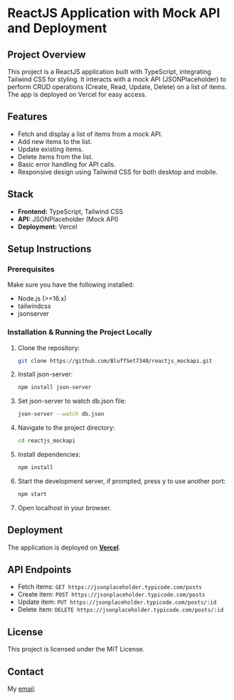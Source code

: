 # ReactJS Application with Mock API and Deployment

## Project Overview

This project is a ReactJS application built with TypeScript, integrating Tailwind CSS for styling. It interacts with a mock API (JSONPlaceholder) to perform CRUD operations (Create, Read, Update, Delete) on a list of items. The app is deployed on Vercel for easy access.

## Features

- Fetch and display a list of items from a mock API.
- Add new items to the list.
- Update existing items.
- Delete items from the list.
- Basic error handling for API calls.
- Responsive design using Tailwind CSS for both desktop and mobile.

## Stack

- **Frontend:** TypeScript, Tailwind CSS
- **API:** JSONPlaceholder (Mock API)
- **Deployment:** Vercel

## Setup Instructions

### Prerequisites

Make sure you have the following installed:

- Node.js (>=16.x)
- tailwindcss
- jsonserver

### Installation & Running the Project Locally

1. Clone the repository:
   ```sh
   git clone https://github.com/BluffSet7340/reactjs_mockapi.git
   ```
2. Install json-server:
   ```sh
   npm install json-server
   ```
2. Set json-server to watch db.json file:
   ```sh
   json-server --watch db.json
   ```
2. Navigate to the project directory:
   ```sh
   cd reactjs_mockapi
   ```
3. Install dependencies:
   ```sh
   npm install 
   ```
4. Start the development server, if prompted, press y to use another port:
   ```sh
   npm start 
   ```
5. Open localhost in your browser.

## Deployment

The application is deployed on [**Vercel**](https://reactjs-mockapi.vercel.app/).

## API Endpoints

- Fetch items: `GET https://jsonplaceholder.typicode.com/posts`
- Create item: `POST https://jsonplaceholder.typicode.com/posts`
- Update item: `PUT https://jsonplaceholder.typicode.com/posts/:id`
- Delete item: `DELETE https://jsonplaceholder.typicode.com/posts/:id`

## License

This project is licensed under the MIT License.

## Contact

My [email](mailto\:saeed.binmizan@gmail.com).

